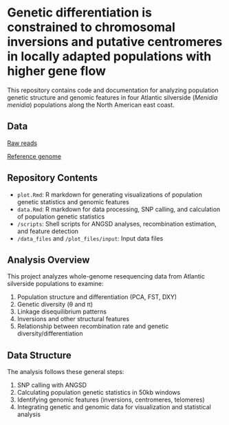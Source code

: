 
# Genetic differentiation is constrained to chromosomal inversions and putative centromeres in locally adapted populations with higher gene flow

This repository contains code and documentation for analyzing population genetic structure and genomic features in four Atlantic silverside (*Menidia menidia*) populations along the North American east coast.


## Data 

[Raw reads](http://ncbi.nlm.nih.gov/bioproject/PRJNA376564/)  


[Reference genome](https://www.ncbi.nlm.nih.gov/datasets/genome/GCA_965154125.1/)

## Repository Contents

- `plot.Rmd`: R markdown for generating visualizations of population genetic statistics and genomic features
- `data.Rmd`: R markdown for data processing, SNP calling, and calculation of population genetic statistics
- `/scripts`: Shell scripts for ANGSD analyses, recombination estimation, and feature detection
- `/data_files` and `/plot_files/input`: Input data files 


## Analysis Overview

This project analyzes whole-genome resequencing data from Atlantic silverside populations to examine:

1. Population structure and differentiation (PCA, FST, DXY)  
2. Genetic diversity (θ and π)  
3. Linkage disequilibrium patterns  
4. Inversions and other structural features  
5. Relationship between recombination rate and genetic diversity/differentiation  


## Data Structure

The analysis follows these general steps:

1. SNP calling with ANGSD 
2. Calculating population genetic statistics in 50kb windows  
3. Identifying genomic features (inversions, centromeres, telomeres)  
4. Integrating genetic and genomic data for visualization and statistical analysis  
